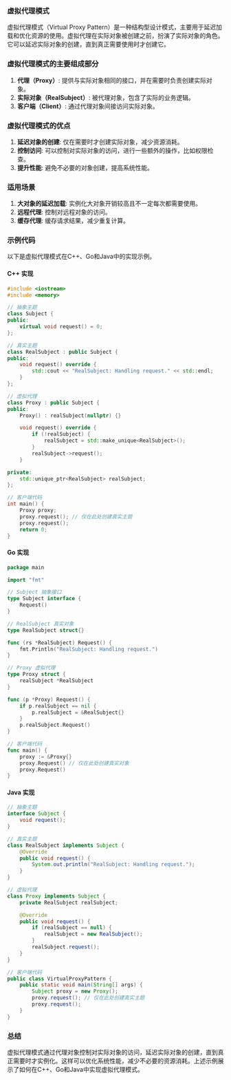 ### 虚拟代理模式

虚拟代理模式（Virtual Proxy Pattern）是一种结构型设计模式，主要用于延迟加载和优化资源的使用。虚拟代理在实际对象被创建之前，扮演了实际对象的角色。它可以延迟实际对象的创建，直到真正需要使用时才创建它。

### 虚拟代理模式的主要组成部分

1. **代理（Proxy）**: 提供与实际对象相同的接口，并在需要时负责创建实际对象。
2. **实际对象（RealSubject）**: 被代理对象，包含了实际的业务逻辑。
3. **客户端（Client）**: 通过代理对象间接访问实际对象。

### 虚拟代理模式的优点

1. **延迟对象的创建**: 仅在需要时才创建实际对象，减少资源消耗。
2. **控制访问**: 可以控制对实际对象的访问，进行一些额外的操作，比如权限检查。
3. **提升性能**: 避免不必要的对象创建，提高系统性能。

### 适用场景

1. **大对象的延迟加载**: 实例化大对象开销较高且不一定每次都需要使用。
2. **远程代理**: 控制对远程对象的访问。
3. **缓存代理**: 缓存请求结果，减少重复计算。

### 示例代码

以下是虚拟代理模式在C++、Go和Java中的实现示例。

#### C++ 实现

```cpp
#include <iostream>
#include <memory>

// 抽象主题
class Subject {
public:
    virtual void request() = 0;
};

// 真实主题
class RealSubject : public Subject {
public:
    void request() override {
        std::cout << "RealSubject: Handling request." << std::endl;
    }
};

// 虚拟代理
class Proxy : public Subject {
public:
    Proxy() : realSubject(nullptr) {}

    void request() override {
        if (!realSubject) {
            realSubject = std::make_unique<RealSubject>();
        }
        realSubject->request();
    }

private:
    std::unique_ptr<RealSubject> realSubject;
};

// 客户端代码
int main() {
    Proxy proxy;
    proxy.request(); // 仅在此处创建真实主题
    proxy.request();
    return 0;
}
```

#### Go 实现

```go
package main

import "fmt"

// Subject 抽象接口
type Subject interface {
	Request()
}

// RealSubject 真实对象
type RealSubject struct{}

func (rs *RealSubject) Request() {
	fmt.Println("RealSubject: Handling request.")
}

// Proxy 虚拟代理
type Proxy struct {
	realSubject *RealSubject
}

func (p *Proxy) Request() {
	if p.realSubject == nil {
		p.realSubject = &RealSubject{}
	}
	p.realSubject.Request()
}

// 客户端代码
func main() {
	proxy := &Proxy{}
	proxy.Request() // 仅在此处创建真实对象
	proxy.Request()
}
```

#### Java 实现

```java
// 抽象主题
interface Subject {
    void request();
}

// 真实主题
class RealSubject implements Subject {
    @Override
    public void request() {
        System.out.println("RealSubject: Handling request.");
    }
}

// 虚拟代理
class Proxy implements Subject {
    private RealSubject realSubject;

    @Override
    public void request() {
        if (realSubject == null) {
            realSubject = new RealSubject();
        }
        realSubject.request();
    }
}

// 客户端代码
public class VirtualProxyPattern {
    public static void main(String[] args) {
        Subject proxy = new Proxy();
        proxy.request(); // 仅在此处创建真实主题
        proxy.request();
    }
}
```

### 总结

虚拟代理模式通过代理对象控制对实际对象的访问，延迟实际对象的创建，直到真正需要时才实例化。这样可以优化系统性能，减少不必要的资源消耗。上述示例展示了如何在C++、Go和Java中实现虚拟代理模式。